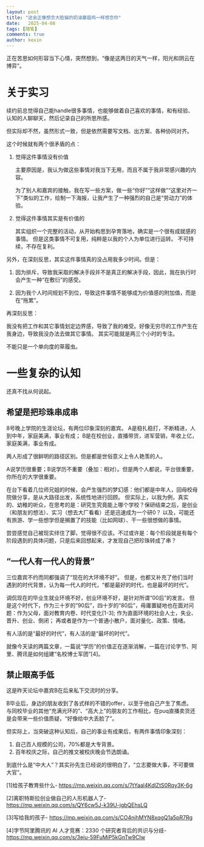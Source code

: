 ```yaml
---
layout: post
title: "这会正像想念大脸猫的奶油蘑菇鸡一样想念你"
date:   2025-04-08
tags: [随笔]
comments: true
author: kexin
---
```

正在苦思如何形容当下心情，突然想到，“像是这两日的天气一样，阳光和阴云在博弈”。
<!-- more -->
# 关于实习
续约前总觉得自己能handle很多事情，也能够做着自己喜欢的事情，和有经验、认知的人聊聊天，然后记录自己的所思所感。

但实际却不然，虽然形式一致，但是依然需要写文档、出方案、各种协同对齐。

这个时候就有两个很矛盾的点：
1. 觉得这件事情没有价值

    主要原因是，我认为做这些事情对我当下无用，而且不属于我非常感兴趣的内容。

    为了别人和嘉宾的接触，我在写一些方案，做一些“你好”“这样做”“这里对齐一下”类似的工作，绘制一下海报，让我产生了一种强烈的自己是“劳动力”的体验。


2. 觉得这件事情其实是有价值的

    其实组织一个完整的活动，从开始构思到孕育落地，确实是一个很有成就感的事情。
    但是这类事情不可复用，纯粹是以我的个人为单位进行运转。
    不可持续，不存在复利。
    
   
另外，在深刻反思，其实这件事情真的没占用我多少时间。但是：
1. 因为排斥，导致我采取的解决手段并不是真正的解决手段，因此，我在执行时会产生一种“在敷衍”的感受。


2. 因为我个人时间规划不到位，导致这件事情不能够成为价值感的附加值，而是在“拖累”。

再深刻反思：

我没有把工作和其它事情划定边界感，导致了我的难受。好像无穷尽的工作产生在我身边，导致我没办法去做其它事情。
其实可能就是两三个小时的专注。

不能只是一个单向度的草履虫。

# 一些复杂的认知
还真不找从何说起。

## 希望是把珍珠串成串
8号晚上学院的生涯论坛，有两位印象深刻的嘉宾。
A是稳扎稳打，不断精进，人到中年，家庭美满，事业有成；
B是在校创业，直播带货，进军营销，年收上亿，家庭美满，事业有成。

两人形成了很鲜明的路径区别。但是都是世俗意义上令人艳羡的人。

A说学历很重要；B说学历不重要（叠加：相对）。但是两个人都说，平台很重要，你所在的大学很重要。

在台下看着几位师兄姐的时候，会产生强烈的梦幻感：他们都是中年人，回母校母院做分享，是从大路径出发，系统性地进行回顾。
但实际上，以我为例，真实的、幼稚的听众，在思考的是：研究生究竟能上哪个学校？保研结束之后，是创业（和朋友的想法）、实习（想去大厂看看）还是迅速成为一个研0？
以及，可能还有旅游、学一些想学但是搁置了的技能（比如网球）、干一些很想做的事情。

尝尝感觉自己被现实绊住了脚，觉得很不应该。不过或许是：每个阶段就是有每个阶段遇到的具体问题，只是后来回想起来，才发现自己把珍珠转成了串？

## “一代人有一代人的背景”
三位嘉宾不约而同都强调了“现在的大环境不好”。
但是，也都又补充了他们当时遇到的时代背景，认为每一代人的时代，“都是最好的时代，也是最坏的时代”。

调侃现在的毕业生就业环境不好，创业环境不好，是针对所谓“00后”的发言。
但是这个时代下，作为三十岁的“90后”，四十岁的“80后”，毋庸置疑地也在面对问题：作为父母，面对教育内卷、时代变化[1-3];
作为直面环境的社会人士，失业、晋升、创业、倒闭；
再或者是作为一个普通小散户，面对量化、政策、情绪。

有人活的是“最好的时代”，有人活的是“最坏的时代”。

就像今天读的两篇文章，一篇说“学历”的价值正在逐渐消解，一篇在讨论字节、阿里、腾讯是如何组建“名校博士军团”[4]。

## 禁止眼高手低
这是昨天论坛中嘉宾B在后来私下交流时的分享。

B毕业后，身边的朋友收到了各式样的不错的offer，以至于他自己产生了焦虑。
与同校毕业的其他“充满光环的”、“高大上”的朋友的工作相比，在puq直播卖货还是会带来一些价值质疑，“好像给中大丢脸了”。

但实际上，当突破这种认知后，自己的事业有成果后，有两件事情印象深刻：
1. 自己百人规模的公司，70%都是大专背景。
2. 百年校庆之际，自己的推文被校庆晚会节选朗诵。

到底什么是“中大人”？其实孙先生已经说的很明白了，“立志要做大事，不可要做大官”。

[1]给孩子教育些什么-
https://mp.weixin.qq.com/s/7tYaal4KdlZtS0Rqy3K-6g

[2]离职特斯拉创业做自己的人形机器人了-
https://mp.weixin.qq.com/s/QY6cw5J-k39U-jgbQEhsLQ

[3]写给我的孩子-
https://mp.weixin.qq.com/s/CO4njhMYN8xqgQ1a5pR7Rg

[4]字节阿里腾讯的 AI 人才竞赛：2330 个研究者背后的共识与分歧-
https://mp.weixin.qq.com/s/3eju-59FuMiP5kGnTw9CIw